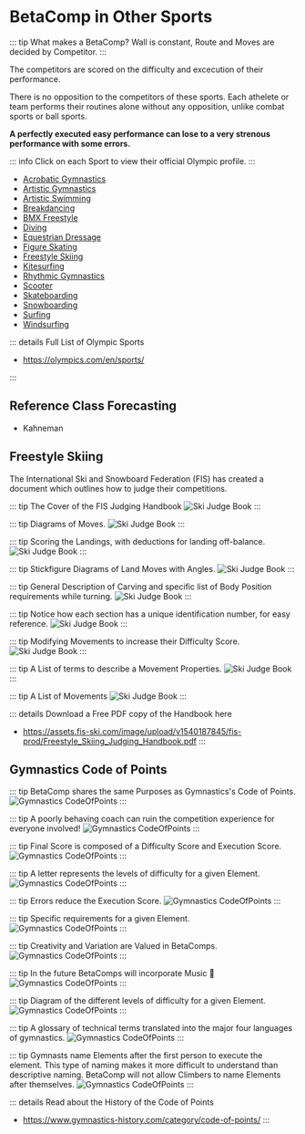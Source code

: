 # BetaComp in Other Sports

::: tip What makes a BetaComp?
Wall is constant, Route and Moves are decided by Competitor.
:::


The competitors are scored on the difficulty and excecution of their performance.

There is no opposition to the competitors of these sports. Each athelete or team performs their routines alone without any opposition, unlike combat sports or ball sports.

**A perfectly executed easy performance can lose to a very strenous performance with some errors.**


::: info Click on each Sport to view their official Olympic profile. 
:::

- [Acrobatic Gymnastics](https://olympics.com/en/sports/acrobatic-gymnastics/)
- [Artistic Gymnastics](https://olympics.com/en/sports/artistic-gymnastics/)
- [Artistic Swimming](https://olympics.com/en/sports/artistic-swimming/)
- [Breakdancing](https://olympics.com/en/sports/breaking/)
- [BMX Freestyle](https://olympics.com/en/sports/cycling-bmx-freestyle/)
- [Diving](https://olympics.com/en/sports/diving/)
- [Equestrian Dressage](https://olympics.com/en/sports/equestrian/)
- [Figure Skating](https://olympics.com/en/sports/figure-skating/)
- [Freestyle Skiing](https://olympics.com/en/sports/freestyle-skiing/)
- [Kitesurfing]()
- [Rhythmic Gymnastics](https://olympics.com/en/sports/rhythmic-gymnastics/)
- [Scooter](https://www.unitedscoot.com/)
- [Skateboarding](https://olympics.com/en/sports/skateboarding/)
- [Snowboarding](https://olympics.com/en/sports/snowboard/)
- [Surfing](https://olympics.com/en/sports/surfing/)
- [Windsurfing](https://www.pwaworldtour.com/index.php?id=920)

::: details Full List of Olympic Sports

- https://olympics.com/en/sports/

:::

## Reference Class Forecasting

- Kahneman



## Freestyle Skiing

The International Ski and Snowboard Federation (FIS) has created a document which outlines how to judge their competitions.



::: tip The Cover of the FIS Judging Handbook 
![Ski Judge Book](/FIS_FreestyleSki_JudgeBook_00.png)
:::

::: tip Diagrams of Moves.
![Ski Judge Book](/FIS_FreestyleSki_JudgeBook_01.png)
:::

::: tip Scoring the Landings, with deductions for landing off-balance.
![Ski Judge Book](/FIS_FreestyleSki_JudgeBook_02.png)
:::

::: tip  Stickfigure Diagrams of Land Moves with Angles.
![Ski Judge Book](/FIS_FreestyleSki_JudgeBook_03.png)
:::

::: tip General Description of Carving and specific list of Body Position requirements while turning.
![Ski Judge Book](/FIS_FreestyleSki_JudgeBook_04.png)
:::

::: tip Notice how each section has a unique identification number, for easy reference.
![Ski Judge Book](/FIS_FreestyleSki_JudgeBook_05.png)
:::

::: tip Modifying Movements to increase their Difficulty Score. 
![Ski Judge Book](/FIS_FreestyleSki_JudgeBook_06.png)
:::

::: tip A List of terms to describe a Movement Properties.
![Ski Judge Book](/FIS_FreestyleSki_JudgeBook_07.png)
:::

::: tip A List of Movements
![Ski Judge Book](/FIS_FreestyleSki_JudgeBook_08.png)
:::


::: details Download a Free PDF copy of the Handbook here 
- https://assets.fis-ski.com/image/upload/v1540187845/fis-prod/Freestyle_Skiing_Judging_Handbook.pdf
:::

## Gymnastics Code of Points

::: tip BetaComp shares the same Purposes as Gymnastics's Code of Points.
![Gymnastics CodeOfPoints](/Gymnastics_CodeOfPoints_00.png)
:::

::: tip A poorly behaving coach can ruin the competition experience for everyone involved!
![Gymnastics CodeOfPoints](/Gymnastics_CodeOfPoints_02.png)
:::

::: tip Final Score is composed of a Difficulty Score and Execution Score.
![Gymnastics CodeOfPoints](/Gymnastics_CodeOfPoints_03.png)
:::

::: tip A letter represents the levels of difficulty for a given Element. 
![Gymnastics CodeOfPoints](/Gymnastics_CodeOfPoints_04.png)
:::

::: tip Errors reduce the Execution Score.
![Gymnastics CodeOfPoints](/Gymnastics_CodeOfPoints_05.png)
:::

::: tip Specific requirements for a given Element.
![Gymnastics CodeOfPoints](/Gymnastics_CodeOfPoints_06.png)
:::

::: tip Creativity and Variation are Valued in BetaComps.
![Gymnastics CodeOfPoints](/Gymnastics_CodeOfPoints_07.png)
:::

::: tip In the future BetaComps will incorporate Music 🎵 
![Gymnastics CodeOfPoints](/Gymnastics_CodeOfPoints_08.png)
:::

::: tip Diagram of the different levels of difficulty for a given Element.
![Gymnastics CodeOfPoints](/Gymnastics_CodeOfPoints_09.png)
:::

::: tip A glossary of technical terms translated into the major four languages of gymnastics.
![Gymnastics CodeOfPoints](/Gymnastics_CodeOfPoints_10.png)
:::

::: tip Gymnasts name Elements after the first person to execute the element. This type of naming makes it more difficult to understand than descriptive naming. BetaComp will not allow Climbers to name Elements after themselves. 
![Gymnastics CodeOfPoints](/Gymnastics_CodeOfPoints_11.png)
:::


::: details Read about the History of the Code of Points
- https://www.gymnastics-history.com/category/code-of-points/
:::